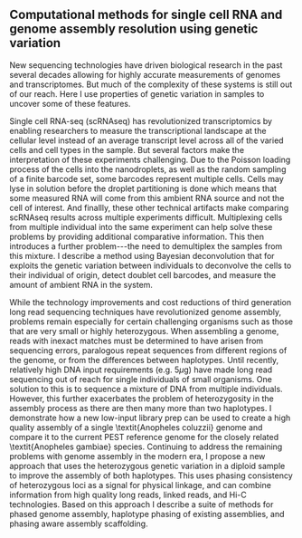 
## Computational methods for single cell RNA and genome assembly resolution using genetic variation

New sequencing technologies have driven biological research in the past several decades allowing for highly accurate measurements of genomes and transcriptomes. But much of the complexity of these systems is still out of our reach. Here I use properties of genetic variation in samples to uncover some of these features.

Single cell RNA-seq (scRNAseq) has revolutionized transcriptomics by enabling researchers to measure the transcriptional landscape at the cellular level instead of an average transcript level across all of the varied cells and cell types in the sample.
But several factors make the interpretation of these experiments challenging.
Due to the Poisson loading process of the cells into the nanodroplets, as well as the random sampling of a finite barcode set, some barcodes represent multiple cells. Cells may lyse in solution before the droplet partitioning is done which means that some measured RNA will come from this ambient RNA source and not the cell of interest.
And finallly, these other technical artifacts  make comparing scRNAseq results across multiple experiments difficult.
Multiplexing cells from multiple individual into the same experiment can help solve these problems by providing additional comparative information.
This then introduces a further problem---the need to demultiplex the samples from this mixture.
I describe a method using Bayesian deconvolution that for exploits the genetic variation between individuals to deconvolve the cells to their individual of origin, detect doublet cell barcodes, and measure the amount of ambient RNA in the system.

While the technology improvements and cost reductions of third generation long read sequencing techniques have revolutionized genome assembly, problems remain especially for certain challenging organisms such as those that are very small or highly heterozygous.
When assembling a genome, reads with inexact matches must be determined to have arisen from sequencing errors, paralogous repeat sequences from different regions of the genome, or from the differences between haplotypes.
Until recently, relatively high DNA input requirements (e.g. 5$\mu$g) have made long read sequencing out of reach for single individuals of small organisms.
One solution to this is to sequence a mixture of DNA from multiple individuals.
However, this further exacerbates the problem of heterozygosity in the assembly process as there are then many more than two haplotypes.
I demonstrate how a new low-input library prep can be used to create a high quality assembly of a single \textit{Anopheles coluzzii} genome and compare it to the current PEST reference genome for the closely related \textit{Anopheles gambiae} species.
Continuing to address the remaining problems with genome assembly in the modern era, I propose a new approach that uses the heterozygous genetic variation in a diploid sample to improve the assembly of both haplotypes.
This uses phasing consistency of heterozygous loci as a signal for physical linkage, and can combine information from high quality long reads, linked reads, and Hi-C technologies.
Based on this approach I describe a suite of methods for phased genome assembly, haplotype phasing of existing assemblies, and phasing aware assembly scaffolding.
